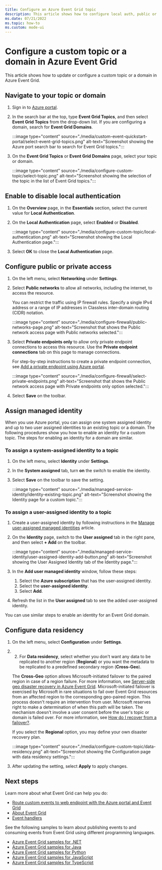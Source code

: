 ```yaml
---
title: Configure an Azure Event Grid topic
description: This article shows how to configure local auth, public or private access, managed identity, and data residency for an Event Grid custom topic.
ms.date: 07/21/2022
ms.topic: how-to
ms.custom: mode-ui
---
```


# Configure a custom topic or a domain in Azure Event Grid
This article shows how to update or configure a custom topic or a domain in Azure Event Grid. 

## Navigate to your topic or domain

1. Sign in to [Azure portal](https://portal.azure.com/).
2. In the search bar at the top, type **Event Grid Topics**, and then select **Event Grid Topics** from the drop-down list. If you are configuring a domain, search for **Event Grid Domains**. 

    :::image type="content" source="./media/custom-event-quickstart-portal/select-event-grid-topics.png" alt-text="Screenshot showing the Azure port search bar to search for Event Grid topics.":::
3. On the **Event Grid Topics** or **Event Grid Domains** page, select your topic or domain. 

    :::image type="content" source="./media/configure-custom-topic/select-topic.png" alt-text="Screenshot showing the selection of the topic in the list of Event Grid topics.":::

## Enable to disable local authentication

1. On the **Overview** page, in the **Essentials** section, select the current value for **Local Authentication**. 
1. On the **Local Authentication** page, select **Enabled** or **Disabled**.

    :::image type="content" source="./media/configure-custom-topic/local-authentication.png" alt-text="Screenshot showing the Local Authentication page.":::    
1. Select **OK** to close the **Local Authentication** page. 

## Configure public or private access

1. On the left menu, select **Networking** under **Settings**.
2. Select **Public networks** to allow all networks, including the internet, to access the resource. 

    You can restrict the traffic using IP firewall rules. Specify a single IPv4 address or a range of IP addresses in Classless inter-domain routing (CIDR) notation. 

    :::image type="content" source="./media/configure-firewall/public-networks-page.png" alt-text="Screenshot that shows the Public network access page with Public networks selected.":::
3. Select **Private endpoints only** to allow only private endpoint connections to access this resource. Use the **Private endpoint connections** tab on this page to manage connections. 
 
    For step-by-step instructions to create a private endpoint connection, see [Add a private endpoint using Azure portal](configure-private-endpoints.md#use-azure-portal).

    :::image type="content" source="./media/configure-firewall/select-private-endpoints.png" alt-text="Screenshot that shows the Public network access page with Private endpoints only option selected.":::
4. Select **Save** on the toolbar. 

## Assign managed identity
When you use Azure portal, you can assign one system assigned identity and up to two user assigned identities to an existing topic or a domain. The following procedures show you how to enable an identity for a custom topic. The steps for enabling an identity for a domain are similar. 

### To assign a system-assigned identity to a topic
1. On the left menu, select **Identity** under **Settings**.
1. In the **System assigned** tab, turn **on** the switch to enable the identity. 
1. Select **Save** on the toolbar to save the setting. 

    :::image type="content" source="./media/managed-service-identity/identity-existing-topic.png" alt-text="Screenshot showing the Identity page for a custom topic."::: 

### To assign a user-assigned identity to a topic
1. Create a user-assigned identity by following instructions in the [Manage user-assigned managed identities](../active-directory/managed-identities-azure-resources/how-manage-user-assigned-managed-identities.md) article. 
1. On the **Identity** page, switch to the **User assigned** tab in the right pane, and then select **+ Add** on the toolbar.

    :::image type="content" source="./media/managed-service-identity/user-assigned-identity-add-button.png" alt-text="Screenshot showing the User Assigned Identity tab of the Identity page.":::     
1. In the **Add user managed identity** window, follow these steps:
    1. Select the **Azure subscription** that has the user-assigned identity. 
    1. Select the **user-assigned identity**. 
    1. Select **Add**. 
1. Refresh the list in the **User assigned** tab to see the added user-assigned identity.

You can use similar steps to enable an identity for an Event Grid domain.

## Configure data residency

1. On the left menu, select **Configuration** under **Settings**.
1. 2. For **Data residency**, select whether you don't want any data to be replicated to another region (**Regional**) or you want the metadata to be replicated to a predefined secondary region (**Cross-Geo**). 

    The **Cross-Geo** option allows Microsoft-initiated failover to the paired region in case of a region failure. For more information, see [Server-side geo disaster recovery in Azure Event Grid](geo-disaster-recovery.md). Microsoft-initiated failover is exercised by Microsoft in rare situations to fail over Event Grid resources from an affected region to the corresponding geo-paired region. This process doesn't require an intervention from user. Microsoft reserves right to make a determination of when this path will be taken. The mechanism doesn't involve a user consent before the user's topic or domain is failed over. For more information, see [How do I recover from a failover?](./event-grid-faq.yml).

    If you select the **Regional** option, you may define your own disaster recovery plan. 

    :::image type="content" source="./media/configure-custom-topic/data-residency.png" alt-text="Screenshot showing the Configuration page with data residency settings.":::        
1. After updating the setting, select **Apply** to apply changes.  

## Next steps

Learn more about what Event Grid can help you do:

- [Route custom events to web endpoint with the Azure portal and Event Grid](custom-event-quickstart-portal.md)
- [About Event Grid](overview.md)
- [Event handlers](event-handlers.md)

See the following samples to learn about publishing events to and consuming events from Event Grid using different programming languages. 

- [Azure Event Grid samples for .NET](/samples/azure/azure-sdk-for-net/azure-event-grid-sdk-samples/)
- [Azure Event Grid samples for Java](/samples/azure/azure-sdk-for-java/eventgrid-samples/)
- [Azure Event Grid samples for Python](/samples/azure/azure-sdk-for-python/eventgrid-samples/)
- [Azure Event Grid samples for JavaScript](/samples/azure/azure-sdk-for-js/eventgrid-javascript/)
- [Azure Event Grid samples for TypeScript](/samples/azure/azure-sdk-for-js/eventgrid-typescript/)

